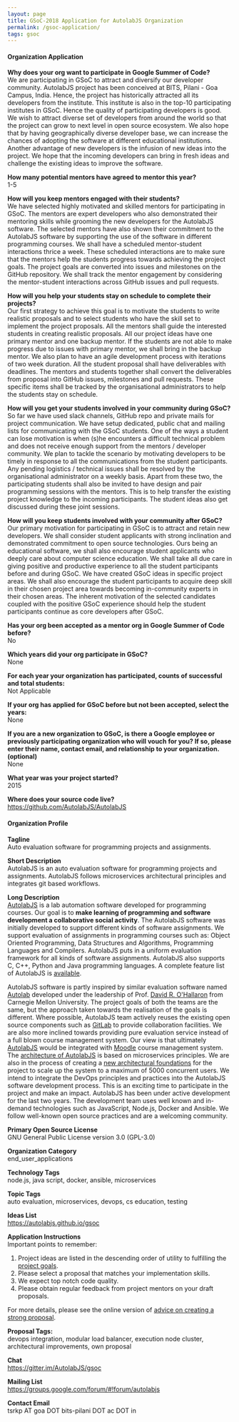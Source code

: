 ```yaml
---
layout: page
title: GSoC-2018 Application for AutolabJS Organization
permalink: /gsoc-application/
tags: gsoc
---
```

#### Organization Application

**Why does your org want to participate in Google Summer of Code?**    
We are participating in GSoC to attract and diversify our developer community. AutolabJS project has been conceived at BITS, Pilani - Goa Campus, India. Hence, the project has historically attracted all its developers from the institute. This institute is also in the top-10 participating institutes in GSoC. Hence the quality of participating developers is good. We wish to attract diverse set of developers from around the world so that the project can grow to next level in open source ecosystem. We also hope that by having geographically diverse developer base, we can increase the chances of adopting the software at different educational institutions. Another advantage of new developers is the infusion of new ideas into the project. We hope that the incoming developers can bring in fresh ideas and challenge the existing ideas to improve the software.

**How many potential mentors have agreed to mentor this year?**    
1-5

**How will you keep mentors engaged with their students?**    
We have selected highly motivated and skilled mentors for participating in GSoC. The mentors are expert developers who also demonstrated their mentoring skills while grooming the new developers for the AutolabJS software. The selected mentors have also shown their commitment to the AutolabJS software by supporting the use of the software in different programming courses. We shall have a scheduled mentor-student interactions thrice a week. These scheduled interactions are to make sure that the mentors help the students progress towards achieving the project goals. The project goals are converted into issues and milestones on the GitHub repository. We shall track the mentor engagement by considering the mentor-student interactions across GitHub issues and pull requests.

**How will you help your students stay on schedule to complete their projects?**    
Our first strategy to achieve this goal is to motivate the students to write realistic proposals and to select students who have the skill set to implement the project proposals. All the mentors shall guide the interested students in creating realistic proposals. All our project ideas have one primary mentor and one backup mentor. If the students are not able to make progress due to issues with primary mentor, we shall bring in the backup mentor. We also plan to have an agile development process with iterations of two week duration. All the student proposal shall have deliverables with deadlines. The mentors and students together shall convert the deliverables from proposal into GitHub issues, milestones and pull requests. These specific items shall be tracked by the organisational administrators to help the students stay on schedule.


**How will you get your students involved in your community during GSoC?**    
So far we have used slack channels, GitHub repo and private mails for project communication. We have setup dedicated, public chat and mailing lists for communicating with the GSoC students. One of the ways a student can lose motivation is when (s)he encounters a difficult technical problem and does not receive enough support from the mentors / developer community. We plan to tackle the scenario by motivating developers to be timely in response to all the communications from the student participants. Any pending logistics / technical issues shall be resolved by the organisational administrator on a weekly basis. Apart from these two, the participating students shall also be invited to have design and pair programming sessions with the mentors. This is to help transfer the existing project knowledge to the incoming participants. The student ideas also get discussed during these joint sessions.

**How will you keep students involved with your community after GSoC?**    
Our primary motivation for participating in GSoC is to attract and retain new developers. We shall consider student applicants with strong inclination and demonstrated commitment to open source technologies. Ours being an educational software, we shall also encourage student applicants who deeply care about computer science education. We shall take all due care in giving positive and productive experience to all the student participants before and during GSoC. We have created GSoC ideas in specific project areas. We shall also encourage the student participants to acquire deep skill in their chosen project area towards becoming in-community experts in their chosen areas. The inherent motivation of the selected candidates coupled with the positive GSoC experience should help the student participants continue as core developers after GSoC.

**Has your org been accepted as a mentor org in Google Summer of Code before?**    
No

**Which years did your org participate in GSoC?**    
None

**For each year your organization has participated, counts of successful and total students:**    
Not Applicable

**If your org has applied for GSoC before but not been accepted, select the years:**    
None

**If you are a new organization to GSoC, is there a Google employee or previously participating organization who will vouch for you? If so, please enter their name, contact email, and relationship to your organization. (optional)**    
None

**What year was your project started?**    
2015

**Where does your source code live?**    
https://github.com/AutolabJS/AutolabJS


#### Organization Profile
**Tagline**    
Auto evaluation software for programming projects and assignments.

**Short Description**    
AutolabJS is an auto evaluation software for programming projects and assignments. AutolabJS follows microservices architectural principles and integrates git based workflows.

**Long Description**    
[AutolabJS](https://github.com/AutolabJS/AutolabJS) is a lab automation software developed for programming courses. Our goal is to **make learning of programming and software development a collaborative social activity**.
The AutolabJS software was initially developed to support different kinds of software assignments. We support evaluation of assignments in programming courses such as: Object Oriented Programming,  Data Structures and Algorithms,  Programming Languages and Compilers. AutolabJS puts in a uniform evaluation framework for all kinds of software assignments. AutolabJS also supports C, C++, Python and Java programming languages. A complete feature list of AutolabJS is [available](https://github.com/AutolabJS/AutolabJS/wiki/Product-Features).

AutolabJS software is partly inspired by similar evaluation software named [Autolab](https://github.com/autolab/Autolab) developed under the leadership of Prof. [David R. O'Hallaron](http://www.cs.cmu.edu/~droh/) from Carnegie Mellon University. The project goals of both the teams are the same, but the approach taken towards the realisation of the goals is different. Where possible, AutolabJS team actively reuses the existing open source components such as [GitLab](gitlab.org) to provide collaboration facilities. We are also more inclined towards providing pure evaluation service instead of a full blown course management system. Our view is that ultimately [AutolabJS](https://github.com/AutolabJS/AutolabJS) would be integrated with [Moodle](https://moodle.org/) course management system.
The [architecture of AutolabJS](https://github.com/AutolabJS/AutolabJS/wiki/Application-Architecture) is based on microservices principles. We are also in the process of creating a [new architectural foundations](https://github.com/AutolabJS/AutolabJS/wiki/Proposed-Architecture) for the project to scale up the system to a maximum of 5000 concurrent users. We intend to integrate the DevOps principles and practices into the AutolabJS software development process. This is an exciting time to participate in the project and make an impact.
 AutolabJS has been under active development for the last two years. The development team uses well known and in-demand technologies such as JavaScript, Node.js, Docker and Ansible. We follow well-known open source practices and are a welcoming community.

**Primary Open Source License**    
GNU General Public License version 3.0 (GPL-3.0)

**Organization Category**    
end_user_applications

**Technology Tags**    
node.js, java script, docker, ansible, microservices

**Topic Tags**    
auto evaluation, microservices, devops, cs education, testing

**Ideas List**    
https://autolabjs.github.io/gsoc

**Application Instructions**     
Important points to remember:
1. Project ideas are listed in the descending order of utility to fulfilling the [project goals](https://github.com/AutolabJS/AutolabJS/wiki/Project-Goals).
1. Please select a proposal that matches your implementation skills.
1. We expect top notch code quality.
1. Please obtain regular feedback from project mentors on your draft proposals.

For more details, please see the online version of [advice on creating a strong proposal](https://autolabjs.github.io/gsoc/proposal-advice/).


**Proposal Tags:**    
devops integration, modular load balancer, execution node cluster, architectural improvements, own proposal

**Chat**    
https://gitter.im/AutolabJS/gsoc

**Mailing List**    
https://groups.google.com/forum/#!forum/autolabjs

**Contact Email**    
tsrkp AT goa DOT bits-pilani DOT ac DOT in

